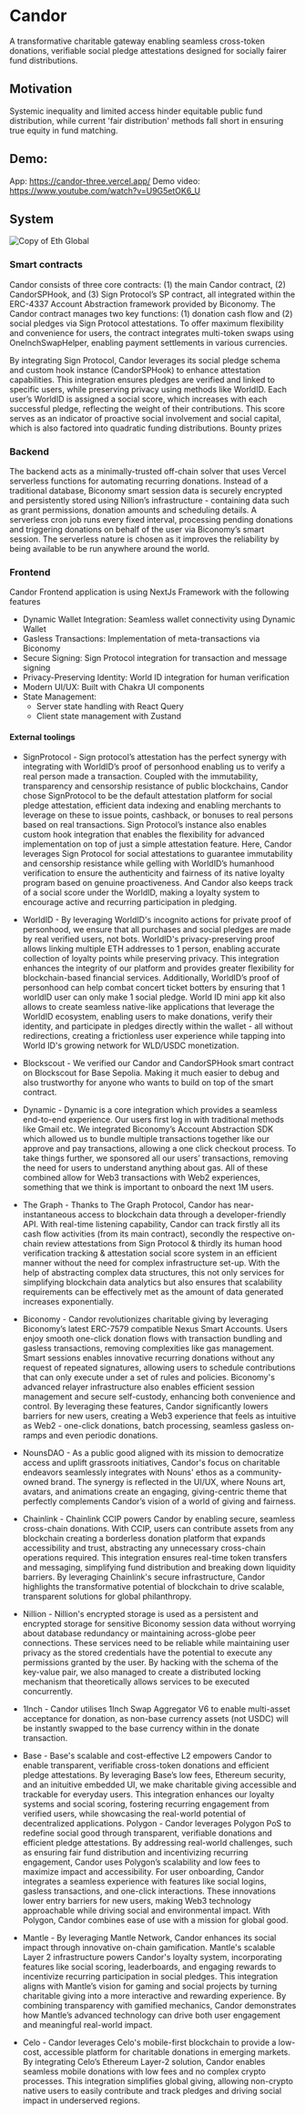 # Candor

A transformative charitable gateway enabling seamless cross-token donations, verifiable social pledge attestations designed for socially fairer fund distributions.

## Motivation
Systemic inequality and limited access hinder equitable public fund distribution, while current 'fair distribution' methods fall short in ensuring true equity in fund matching.

## Demo:
App: https://candor-three.vercel.app/
Demo video: https://www.youtube.com/watch?v=U9G5etOK6_U

## System

![Copy of Eth Global](https://github.com/user-attachments/assets/c79085f3-5876-470d-a922-07587efd00b6)

### Smart contracts
Candor consists of three core contracts: (1) the main Candor contract, (2) CandorSPHook, and (3) Sign Protocol’s SP contract, all integrated within the ERC-4337 Account Abstraction framework provided by Biconomy.
The Candor contract manages two key functions: (1) donation cash flow and (2) social pledges via Sign Protocol attestations. To offer maximum flexibility and convenience for users, the contract integrates multi-token swaps using OneInchSwapHelper, enabling payment settlements in various currencies.

By integrating Sign Protocol, Candor leverages its social pledge schema and custom hook instance (CandorSPHook) to enhance attestation capabilities. This integration ensures pledges are verified and linked to specific users, while preserving privacy using methods like WorldID. Each user’s WorldID is assigned a social score, which increases with each successful pledge, reflecting the weight of their contributions. This score serves as an indicator of proactive social involvement and social capital, which is also factored into quadratic funding distributions.
Bounty prizes

### Backend
The backend acts as a minimally-trusted off-chain solver that uses Vercel serverless functions for automating recurring donations. Instead of a traditional database, Biconomy smart session data is securely encrypted and persistently stored using Nillion’s infrastructure - containing data such as grant permissions, donation amounts and scheduling details. A serverless cron job runs every fixed interval, processing pending donations and triggering donations on behalf of the user via Biconomy’s smart session. The serverless nature is chosen as it improves the reliability by being available to be run anywhere around the world.

### Frontend

Candor Frontend application is using NextJs Framework with the following features
- Dynamic Wallet Integration: Seamless wallet connectivity using Dynamic Wallet
- Gasless Transactions: Implementation of meta-transactions via Biconomy
- Secure Signing: Sign Protocol integration for transaction and message signing
- Privacy-Preserving Identity: World ID integration for human verification
- Modern UI/UX: Built with Chakra UI components
- State Management:
  - Server state handling with React Query
  - Client state management with Zustand

#### External toolings
- SignProtocol - Sign protocol’s attestation has the perfect synergy with integrating with WorldID’s proof of personhood enabling us to verify a real person made a transaction. Coupled with the immutability, transparency and censorship resistance of public blockchains, Candor chose SignProtocol to be the default attestation platform for social pledge attestation, efficient data indexing and enabling merchants to leverage on these to issue points, cashback, or bonuses to real persons based on real transactions.
Sign Protocol’s instance also enables custom hook integration that enables the flexibility for advanced implementation on top of just a simple attestation feature. Here, Candor leverages Sign Protocol for social attestations to guarantee immutability and censorship resistance while gelling with WorldID’s humanhood verification to ensure the authenticity and fairness of its native loyalty program based on genuine proactiveness. And Candor also keeps track of a social score under the WorldID, making a loyalty system to encourage active and recurring participation in pledging.

- WorldID - By leveraging WorldID's incognito actions for private proof of personhood, we ensure that all purchases and social pledges are made by real verified users, not bots. WorldID's privacy-preserving proof allows linking multiple ETH addresses to 1 person, enabling accurate collection of loyalty points while preserving privacy. This integration enhances the integrity of our platform and provides greater flexibility for blockchain-based financial services. Additionally, WorldID’s proof of personhood can help combat concert ticket botters by ensuring that 1 worldID user can only make 1 social pledge.
World ID mini app kit also allows to create seamless native-like applications that leverage the WorldID ecosystem, enabling users to make donations, verify their identity, and participate in pledges directly within the wallet - all without redirections, creating a frictionless user experience while tapping into World ID's growing network for WLD/USDC monetization.

- Blockscout  - We verified our Candor and CandorSPHook smart contract on Blockscout for Base Sepolia. Making it much easier to debug and also trustworthy for anyone who wants to build on top of the smart contract.

- Dynamic - Dynamic is a core integration which provides a seamless end-to-end experience. Our users first log in with traditional methods like Gmail etc. We integrated Biconomy’s Account Abstraction SDK which allowed us to bundle multiple transactions together like our approve and pay transactions, allowing a one click checkout process. To take things further, we sponsored all our users’ transactions, removing the need for users to understand anything about gas. All of these combined allow for Web3 transactions with Web2 experiences, something that we think is important to onboard the next 1M users.

- The Graph - Thanks to The Graph Protocol, Candor has near-instantaneous access to blockchain data through a developer-friendly API. With real-time listening capability, Candor can track firstly all its cash flow activities (from its main contract), secondly the respective on-chain review attestations from Sign Protocol & thirdly its human hood verification tracking & attestation social score system in an efficient manner without the need for complex infrastructure set-up. With the help of abstracting complex data structures, this not only services for simplifying blockchain data analytics but also ensures that scalability requirements can be effectively met as the amount of data generated increases exponentially.

- Biconomy - Candor revolutionizes charitable giving by leveraging Biconomy’s latest ERC-7579 compatible Nexus Smart Accounts. Users enjoy smooth one-click donation flows with transaction bundling and gasless transactions, removing complexities like gas management. Smart sessions enables innovative recurring donations without any request of repeated signatures, allowing users to schedule contributions that can only execute under a set of rules and policies. Biconomy's advanced relayer infrastructure also enables efficient session management and secure self-custody, enhancing both convenience and control. By leveraging these features, Candor significantly lowers barriers for new users, creating a Web3 experience that feels as intuitive as Web2 - one-click donations, batch processing, seamless gasless on-ramps and even periodic donations.

- NounsDAO - As a public good aligned with its mission to democratize access and uplift grassroots initiatives, Candor's focus on charitable endeavors seamlessly integrates with Nouns' ethos as a community-owned brand. The synergy is reflected in the UI/UX, where Nouns art, avatars, and animations create an engaging, giving-centric theme that perfectly complements Candor’s vision of a world of giving and fairness.

- Chainlink - Chainlink CCIP powers Candor by enabling secure, seamless cross-chain donations. With CCIP, users can contribute assets from any blockchain creating a borderless donation platform that expands accessibility and trust, abstracting any unnecessary cross-chain operations required.
This integration ensures real-time token transfers and messaging, simplifying fund distribution and breaking down liquidity barriers. By leveraging Chainlink's secure infrastructure, Candor highlights the transformative potential of blockchain to drive scalable, transparent solutions for global philanthropy.

- Nillion - Nillion's encrypted storage is used as a persistent and encrypted storage for sensitive Biconomy session data without worrying about database redundancy or maintaining across-globe peer connections. These services need to be reliable while maintaining user privacy as the stored credentials have the potential to execute any permissions granted by the user. By hacking with the schema of the key-value pair, we also managed to create a distributed locking mechanism that theoretically allows services to be executed concurrently.

- 1Inch - Candor utilises 1Inch Swap Aggregator V6 to enable multi-asset acceptance for donation, as non-base currency assets (not USDC) will be instantly swapped to the base currency within in the donate transaction.

- Base - Base's scalable and cost-effective L2 empowers Candor to enable transparent, verifiable cross-token donations and efficient pledge attestations. By leveraging Base’s low fees, Ethereum security, and an inituitive embedded UI, we make charitable giving accessible and trackable for everyday users. This integration enhances our loyalty systems and social scoring, fostering recurring engagement from verified users, while showcasing the real-world potential of decentralized applications.
Polygon - Candor leverages Polygon PoS to redefine social good through transparent, verifiable donations and efficient pledge attestations. By addressing real-world challenges, such as ensuring fair fund distribution and incentivizing recurring engagement, Candor uses Polygon’s scalability and low fees to maximize impact and accessibility.
For user onboarding, Candor integrates a seamless experience with features like social logins, gasless transactions, and one-click interactions. These innovations lower entry barriers for new users, making Web3 technology approachable while driving social and environmental impact. With Polygon, Candor combines ease of use with a mission for global good.

- Mantle - By leveraging Mantle Network, Candor enhances its social impact through innovative on-chain gamification. Mantle's scalable Layer 2 infrastructure powers Candor's loyalty system, incorporating features like social scoring, leaderboards, and engaging rewards to incentivize recurring participation in social pledges.
This integration aligns with Mantle’s vision for gaming and social projects by turning charitable giving into a more interactive and rewarding experience. By combining transparency with gamified mechanics, Candor demonstrates how Mantle’s advanced technology can drive both user engagement and meaningful real-world impact.

- Celo - Candor leverages Celo's mobile-first blockchain to provide a low-cost, accessible platform for charitable donations in emerging markets. By integrating Celo’s Ethereum Layer-2 solution, Candor enables seamless mobile donations with low fees and no complex crypto processes.
This integration simplifies global giving, allowing non-crypto native users to easily contribute and track pledges and driving social impact in underserved regions.
